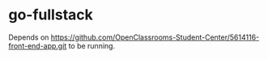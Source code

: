# go-fullstack

Depends on https://github.com/OpenClassrooms-Student-Center/5614116-front-end-app.git to be running.
